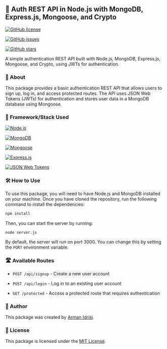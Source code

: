 ## 🚀 Auth REST API in Node.js with MongoDB, Express.js, Mongoose, and Crypto

[![GitHub license](https://img.shields.io/github/license/Armanidrisi/auth-api-nodejs)](https://github.com/Armanidrisi/auth-api-nodejs/blob/master/LICENSE)

[![GitHub issues](https://img.shields.io/github/issues/Armanidrisi/auth-api-nodejs)](https://github.com/Armanidrisi/auth-api-nodejs/issues)

[![GitHub stars](https://img.shields.io/github/stars/Armanidrisi/auth-api-nodejs)](https://github.com/Armanidrisi/auth-api-nodejs/stargazers)

A simple authentication REST API built with Node.js, MongoDB, Express.js, Mongoose, and Crypto, using JWTs for authentication.

### 📝 About

This package provides a basic authentication REST API that allows users to sign up, log in, and access protected routes. The API uses JSON Web Tokens (JWTs) for authentication and stores user data in a MongoDB database using Mongoose.

### 🚀 Framework/Stack Used

[![Node.js](https://img.shields.io/badge/-Node.js-43853d?logo=Node.js&logoColor=white)](https://nodejs.org/)

[![MongoDB](https://img.shields.io/badge/-MongoDB-47A248?logo=MongoDB&logoColor=white)](https://www.mongodb.com/)

[![Mongoose](https://img.shields.io/badge/-Mongoose-880000?logo=MongoDB&logoColor=white)](https://mongoosejs.com/)

[![Express.js](https://img.shields.io/badge/-Express.js-000000?logo=Express&logoColor=white)](https://expressjs.com/)

[![JSON Web Tokens](https://img.shields.io/badge/-JSON%20Web%20Tokens-000000)](https://jwt.io/)

### 🛠️ How to Use

To use this package, you will need to have Node.js and MongoDB installed on your machine. Once you have cloned the repository, run the following command to install the dependencies:



```bash
npm install
```

Then, you can start the server by running:

```bash
node server.js
```

By default, the server will run on port 3000. You can change this by setting the `PORT` environment variable.

### 🛣️ Available Routes

- `POST /api/signup` - Create a new user account

- `POST /api/login` - Log in to an existing user account

- `GET /protected` - Access a protected route that requires authentication

### 👤 Author

This package was created by [Arman Idrisi](https://github.com/Armanidrisi).

### 📄 License

This package is licensed under the [MIT License](https://github.com/Armanidrisi/auth-api-nodejs/blob/master/LICENSE).


